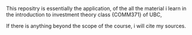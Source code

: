 This repositry is essentially the application, of the all the material i learn in the introduction to investment theory class {COMM371} of UBC,

If there is anything beyond the scope of the course, i will cite my sources.


